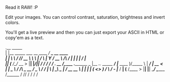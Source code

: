 Read it RAW! :P

Edit your images. You can control contrast, saturation, brightness and invert colors. 

You'll get a live preview and then you can just export your ASCII in HTML or copy'em as a text.


.__                           _____             
|  |__ _____ ___  __ ____   _/ ____\_ __  ____  
|  |  \\__  \\  \/ // __ \  \   __\  |  \/    \ 
|   Y  \/ __ \\   /\  ___/   |  | |  |  /   |  \
|___|  (____  /\_/  \___  >  |__| |____/|___|  /
     \/     \/          \/                   \/ 
___.                            __                   /\________   .________
\_ |__ ___.__. _____    _______/  |________  ____    )/\_____  \  |   ____/
 | __ <   |  | \__  \  /  ___/\   __\_  __ \/  _ \      /  ____/  |____  \ 
 | \_\ \___  |  / __ \_\___ \  |  |  |  | \(  <_> )    /       \  /       \-
 |___  / ____| (____  /____  > |__|  |__|   \____/     \_______ \/______  /
     \/\/           \/     \/                                  \/       \/ 
